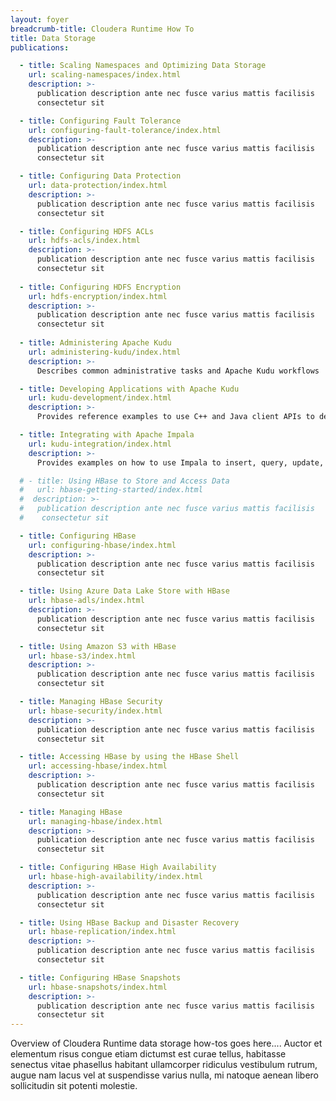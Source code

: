 ```yaml
---
layout: foyer
breadcrumb-title: Cloudera Runtime How To
title: Data Storage
publications:

  - title: Scaling Namespaces and Optimizing Data Storage
    url: scaling-namespaces/index.html
    description: >-
      publication description ante nec fusce varius mattis facilisis
      consectetur sit

  - title: Configuring Fault Tolerance
    url: configuring-fault-tolerance/index.html
    description: >-
      publication description ante nec fusce varius mattis facilisis
      consectetur sit

  - title: Configuring Data Protection
    url: data-protection/index.html
    description: >-
      publication description ante nec fusce varius mattis facilisis
      consectetur sit

  - title: Configuring HDFS ACLs
    url: hdfs-acls/index.html
    description: >-
      publication description ante nec fusce varius mattis facilisis
      consectetur sit
  
  - title: Configuring HDFS Encryption
    url: hdfs-encryption/index.html
    description: >-
      publication description ante nec fusce varius mattis facilisis
      consectetur sit
      
  - title: Administering Apache Kudu
    url: administering-kudu/index.html
    description: >-
      Describes common administrative tasks and Apache Kudu workflows

  - title: Developing Applications with Apache Kudu
    url: kudu-development/index.html
    description: >-
      Provides reference examples to use C++ and Java client APIs to develop apps using Apache Kudu

  - title: Integrating with Apache Impala
    url: kudu-integration/index.html
    description: >-
      Provides examples on how to use Impala to insert, query, update, and delete data from Kudu tablets using Impala's SQL syntax

  # - title: Using HBase to Store and Access Data
  #   url: hbase-getting-started/index.html
  #  description: >-
  #   publication description ante nec fusce varius mattis facilisis
  #    consectetur sit

  - title: Configuring HBase
    url: configuring-hbase/index.html
    description: >-
      publication description ante nec fusce varius mattis facilisis
      consectetur sit

  - title: Using Azure Data Lake Store with HBase
    url: hbase-adls/index.html
    description: >-
      publication description ante nec fusce varius mattis facilisis
      consectetur sit

  - title: Using Amazon S3 with HBase
    url: hbase-s3/index.html
    description: >-
      publication description ante nec fusce varius mattis facilisis
      consectetur sit

  - title: Managing HBase Security
    url: hbase-security/index.html
    description: >-
      publication description ante nec fusce varius mattis facilisis
      consectetur sit

  - title: Accessing HBase by using the HBase Shell
    url: accessing-hbase/index.html
    description: >-
      publication description ante nec fusce varius mattis facilisis
      consectetur sit

  - title: Managing HBase
    url: managing-hbase/index.html
    description: >-
      publication description ante nec fusce varius mattis facilisis
      consectetur sit

  - title: Configuring HBase High Availability
    url: hbase-high-availability/index.html
    description: >-
      publication description ante nec fusce varius mattis facilisis
      consectetur sit

  - title: Using HBase Backup and Disaster Recovery
    url: hbase-replication/index.html
    description: >-
      publication description ante nec fusce varius mattis facilisis
      consectetur sit

  - title: Configuring HBase Snapshots
    url: hbase-snapshots/index.html
    description: >-
      publication description ante nec fusce varius mattis facilisis
      consectetur sit
---
```

Overview of Cloudera Runtime data storage how-tos goes here.... Auctor
et elementum risus congue etiam dictumst est curae tellus, habitasse
senectus vitae phasellus habitant ullamcorper ridiculus vestibulum
rutrum, augue nam lacus vel at suspendisse varius nulla, mi natoque
aenean libero sollicitudin sit potenti molestie.
